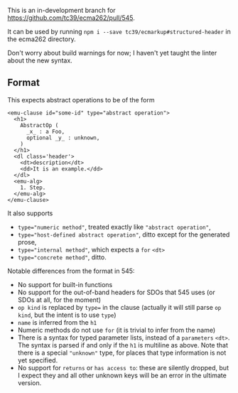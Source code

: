 This is an in-development branch for https://github.com/tc39/ecma262/pull/545.

It can be used by running `npm i --save tc39/ecmarkup#structured-header` in the ecma262 directory.

Don't worry about build warnings for now; I haven't yet taught the linter about the new syntax.

## Format

This expects abstract operations to be of the form

```
<emu-clause id="some-id" type="abstract operation">
  <h1>
    AbstractOp (
      _x_ : a Foo,
      optional _y_ : unknown,
    )
  </h1>
  <dl class='header'>
    <dt>description</dt>
    <dd>It is an example.</dd>
  </dl>
  <emu-alg>
    1. Step.
  </emu-alg>
</emu-clause>
```

It also supports

- `type="numeric method"`, treated exactly like `"abstract operation"`,
- `type="host-defined abstract operation"`, ditto except for the generated prose,
- `type="internal method"`, which expects a `for` `<dt>`
- `type="concrete method"`, ditto.


Notable differences from the format in 545:

- No support for built-in functions
- No support for the out-of-band headers for SDOs that 545 uses (or SDOs at all, for the moment)
- `op kind` is replaced by `type=` in the clause (actually it will still parse `op kind`, but the intent is to use `type`)
- `name` is inferred from the `h1`
- Numeric methods do not use `for` (it is trivial to infer from the name)
- There is a syntax for typed parameter lists, instead of a `parameters` `<dt>`. The syntax is parsed if and only if the `h1` is multiline as above. Note that there is a special `"unknown"` type, for places that type information is not yet specified.
- No support for `returns` or `has access to`: these are silently dropped, but I expect they and all other unknown keys will be an error in the ultimate version.
